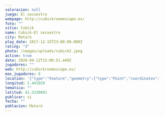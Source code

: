 ```yaml
---
valoracion: null
juego: El secuestro
webpage: http://cubickroomescape.es/
foto: ""
sitio: Cubick
name: Cubick-El secuestro
city: Mataró
play_date: 2017-12-15T23:00:00.000Z
rating: "3"
photo: /images/uploads/cubick2.jpeg
active: true
date: 2020-04-12T15:06:51.449Z
jugadores: ""
web: http://cubickroomescape.es/
max_jugadores: 6
location: '{"type":"Feature","geometry":{"type":"Point","coordinates":[2.441029,41.5330891]}}'
longitud: 2.441029
tematica: ""
latitud: 41.5330891
publicar: si
fecha: ""
poblacion: Mataró
---
```

